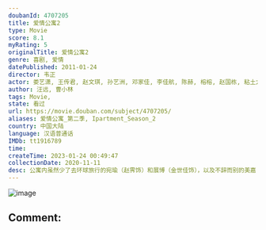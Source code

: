 ```yaml
---
doubanId: 4707205
title: 爱情公寓2
type: Movie
score: 8.1
myRating: 5
originalTitle: 爱情公寓2
genre: 喜剧, 爱情
datePublished: 2011-01-24
director: 韦正
actor: 娄艺潇, 王传君, 赵文琪, 孙艺洲, 邓家佳, 李佳航, 陈赫, 榕榕, 赵国栋, 粘土大介, 张文俊, 高敏, 肖鑫, 王璨, 段倩茹, 徐佳琦, 董博睿, 李纳, 汤佶靓, 高凌风, 伊娜, 闵健, 刘琴, 杜俊, 刘炫锐, 董妮娜, 程世宇, 唐煊智, 司雯嘉, 刘倩, 张超, 康晋荣, 川岛茉树代, 姜瑞佳, 牟星, 张梦尧, 王民, 曹禺, 刘玉红, 苏青亭, 冷海铭, 王鹏, 夏欣, 米多, 吕季琳, 杨光, 李强, 符嘉超, 萨钢云
author: 汪远, 曹小林
tags: Movie, 
state: 看过
url: https://movie.douban.com/subject/4707205/
aliases: 爱情公寓_第二季, Ipartment_Season_2
country: 中国大陆
language: 汉语普通话
IMDb: tt1916789
time: 
createTime: 2023-01-24 00:49:47
collectionDate: 2020-11-11
desc: 公寓内虽然少了去环球旅行的宛瑜（赵霁饰）和展博（金世佳饰），以及不辞而别的美嘉（李金铭饰）。但热闹的大家庭里又迎来了三位新成员：子乔（孙艺洲饰）的小姨妈唐悠悠（邓家佳饰），一个常跳戏演出的临...
---
```


![image](p765135303.jpg)

Comment: 
---

